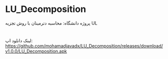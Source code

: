 # LU_Decomposition
پروژه دانشگاه: محاسبه دترمینان با روش تجزیه UL
#

لینک دانلود اپ: https://github.com/mohamadjavadx/LU_Decomposition/releases/download/v1.0.0/LU_Decomposition.apk
